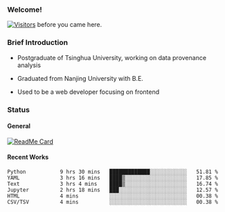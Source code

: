 ### Welcome!

[![Visitors](https://visitor-badge.laobi.icu/badge?page_id=HermitSun.HermitSun)]() before you came here.

### Brief Introduction

- Postgraduate of Tsinghua University, working on data provenance analysis

- Graduated from Nanjing University with B.E.

- Used to be a web developer focusing on frontend

### Status

#### General

[![ReadMe Card](https://github-readme-stats.hermitsun.vercel.app/api?username=HermitSun&count_private=true&show_icons=true)]()

#### Recent Works

<!--START_SECTION:waka-->

```text
Python           9 hrs 30 mins   █████████████░░░░░░░░░░░░   51.81 %
YAML             3 hrs 16 mins   ████▒░░░░░░░░░░░░░░░░░░░░   17.85 %
Text             3 hrs 4 mins    ████▒░░░░░░░░░░░░░░░░░░░░   16.74 %
Jupyter          2 hrs 18 mins   ███░░░░░░░░░░░░░░░░░░░░░░   12.57 %
HTML             4 mins          ░░░░░░░░░░░░░░░░░░░░░░░░░   00.38 %
CSV/TSV          4 mins          ░░░░░░░░░░░░░░░░░░░░░░░░░   00.38 %
```

<!--END_SECTION:waka-->
